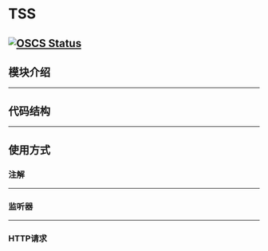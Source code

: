 # TSS

[![OSCS Status](https://www.oscs1024.com/platform/badge/wm475390847/TSS.git.svg?size=small)](https://www.murphysec.com/dr/ufgSVY4ah3Z0BmGYSD)
-----

## 模块介绍

-----

## 代码结构

-----

## 使用方式

### 注解

------

### 监听器

------

### HTTP请求